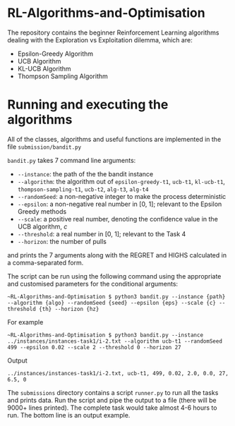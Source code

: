 # RL-Algorithms-and-Optimisation
The repository contains the beginner Reinforcement Learning algorithms dealing with the Exploration vs Exploitation dilemma, which are:
* Epsilon-Greedy Algorithm
* UCB Algorithm
* KL-UCB Algorithm
* Thompson Sampling Algorithm

# Running and executing the algorithms
All of the classes, algorithms and useful functions are implemented in the file ```submission/bandit.py```

```bandit.py``` takes 7 command line arguments:
* ```--instance```: the path of the the bandit instance
* ```--algorithm```: the algorithm out of ```epsilon-greedy-t1```, ```ucb-t1```, ```kl-ucb-t1```, ```thompson-sampling-t1```, ```ucb-t2```, ```alg-t3```, ```alg-t4```
* ```--randomSeed```: a non-negative integer to make the process deterministic
* ```--epsilon```: a non-negative real number in \[0, 1\]; relevant to the Epsilon Greedy methods
* ```--scale```: a positive real number, denoting the confidence value in the UCB algorithm, _c_
* ```--threshold```: a real number in \[0, 1\]; relevant to the Task 4
* ```--horizon```: the number of pulls

and prints the 7 arguments along with the REGRET and HIGHS calculated in a comma-separated form.

The script can be run using the following command using the appropriate and customised parameters for the conditional arguments:
```
~RL-Algorithms-and-Optimisation $ python3 bandit.py --instance {path} --algorithm {algo} --randomSeed {seed} --epsilon {eps} --scale {c} --threshold {th} --horizon {hz}
```
For example
```
~RL-Algorithms-and-Optimisation $ python3 bandit.py --instance ../instances/instances-task1/i-2.txt --algorithm ucb-t1 --randomSeed 499 --epsilon 0.02 --scale 2 --threshold 0 --horizon 27
```
Output
```
../instances/instances-task1/i-2.txt, ucb-t1, 499, 0.02, 2.0, 0.0, 27, 6.5, 0
```
The ```submissions``` directory contains a script ```runner.py``` to run all the tasks and prints data. Run the script and pipe the output to a file (there will be 9000+ lines printed). The complete task would take almost 4-6 hours to run.
The bottom line is an output example.
